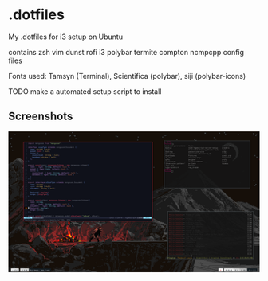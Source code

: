 # .dotfiles

My .dotfiles for i3 setup on Ubuntu

contains zsh vim dunst rofi i3 polybar termite compton ncmpcpp config files

Fonts used: Tamsyn (Terminal), Scientifica (polybar), siji (polybar-icons)

TODO make a automated setup script to install

## Screenshots

![home-screen](https://github.com/Wolfattackx/.dotfiles/blob/master/screenshots/dotfile_screenshot.png)
